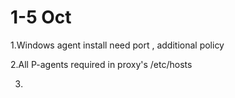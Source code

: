 # 1-5 Oct

1.Windows agent install need port , additional policy

2.All P-agents required in proxy's /etc/hosts

3.





